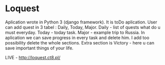 # Loquest
Aplication wrote in Python 3 (django framework).
It is toDo aplication. User can add quest in 3 tabel : Daily, Today, Major.
Daily - list of quests what do u must everyday.
Today - today task.
Major - example trip to Russia.
In aplication we can save progress in every task and delete him. I add too possibility delete the whole sections.
Extra section is Victory - here u can save important things of your life.

LIVE - http://loquest.ct8.pl/
